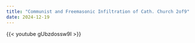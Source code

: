```yaml
---
title: "Communist and Freemasonic Infiltration of Cath. Church 2of9"
date: 2024-12-19
---
```


{{< youtube gUbzdossw9I >}}

